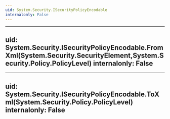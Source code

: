 ```yaml
---
uid: System.Security.ISecurityPolicyEncodable
internalonly: False
---
```


---
uid: System.Security.ISecurityPolicyEncodable.FromXml(System.Security.SecurityElement,System.Security.Policy.PolicyLevel)
internalonly: False
---

---
uid: System.Security.ISecurityPolicyEncodable.ToXml(System.Security.Policy.PolicyLevel)
internalonly: False
---

